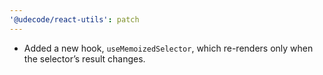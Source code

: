 ```yaml
---
'@udecode/react-utils': patch
---
```


- Added a new hook, `useMemoizedSelector`, which re-renders only when the selector’s result changes.
